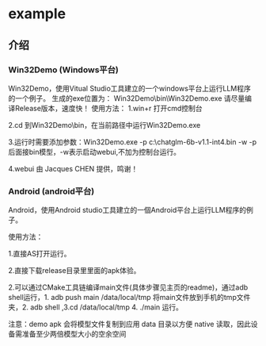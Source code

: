 # example

## 介绍

### Win32Demo (Windows平台)
Win32Demo，使用Vitual Studio工具建立的一个windows平台上运行LLM程序的一个例子。
生成的exe位置为：
Win32Demo\bin\Win32Demo.exe
请尽量编译Release版本，速度快！
使用方法：
1.win+r 打开cmd控制台

2.cd 到Win32Demo\bin，在当前路径中运行Win32Demo.exe

3.运行时需要添加参数：Win32Demo.exe -p c:\chatglm-6b-v1.1-int4.bin -w
	-p 后面接bin模型，-w表示启动webui,不加为控制台运行。

4.webui 由 Jacques CHEN 提供，鸣谢！

### Android (android平台)
Android，使用Android studio工具建立的一個Android平台上运行LLM程序的例子。

使用方法：

1.直接AS打开运行。

2.直接下载release目录里里面的apk体验。

2.可以通过CMake工具链编译main文件(具体步骤见主页的readme)，通过adb shell运行，1. adb push main /data/local/tmp 将main文件放到手机的tmp文件夹，2. adb shell ,3.cd /data/local/tmp 4. ./main 运行。

注意：demo apk 会将模型文件复制到应用 data 目录以方便 native 读取，因此设备需准备至少两倍模型大小的空余空间